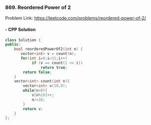 ### 869. Reordered Power of 2
Problem Link: https://leetcode.com/problems/reordered-power-of-2/

#### - CPP Solution
```cpp
class Solution {
public:
    bool reorderedPowerOf2(int n) {
       vector<int> v = count(n);
       for(int i=0;i<31;i++)
            if (v == count(1 << i))
                return true;
        return false; 
    }
    vector<int> count(int n){
        vector<int> v(10,0);
        while(n>0){
            v[n%10]++;
            n/=10;
        }
        return v;
    }
};
```
